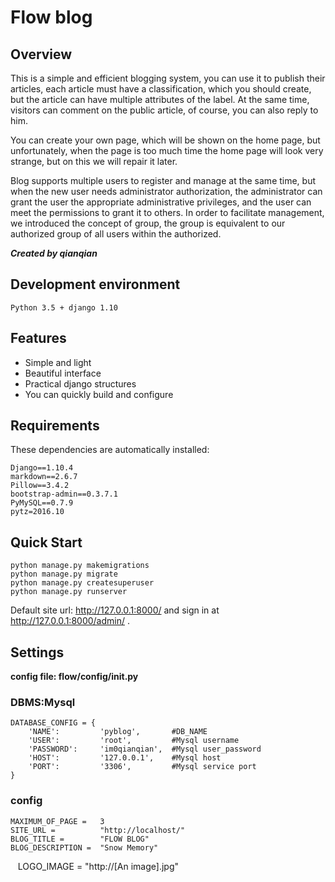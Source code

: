 # Flow blog
## Overview
This is a simple and efficient blogging system, you can use it to publish their articles, each article must have a classification, which you should create, but the article can have multiple attributes of the label. At the same time, visitors can comment on the public article, of course, you can also reply to him.

You can create your own page, which will be shown on the home page, but unfortunately, when the page is too much time the home page will look very strange, but on this we will repair it later.

Blog supports multiple users to register and manage at the same time, but when the new user needs administrator authorization, the administrator can grant the user the appropriate administrative privileges, and the user can meet the permissions to grant it to others. In order to facilitate management, we introduced the concept of group, the group is equivalent to our authorized group of all users within the authorized.

***Created by qianqian***
## Development environment
`Python 3.5 + django 1.10`

## Features
- Simple and light
- Beautiful interface
- Practical django structures
- You can quickly build and configure


## Requirements
These dependencies are automatically installed:

    Django==1.10.4
    markdown==2.6.7
    Pillow==3.4.2
    bootstrap-admin==0.3.7.1
    PyMySQL==0.7.9
    pytz=2016.10

## Quick Start
    python manage.py makemigrations
    python manage.py migrate
    python manage.py createsuperuser
    python manage.py runserver
Default site url: http://127.0.0.1:8000/ and sign in at http://127.0.0.1:8000/admin/ .

## Settings
**config file: flow/config/__init__.py**
### DBMS:Mysql

    DATABASE_CONFIG = {
        'NAME':         'pyblog',       #DB_NAME
        'USER':         'root',         #Mysql username
        'PASSWORD':     'im0qianqian',  #Mysql user_password
        'HOST':         '127.0.0.1',    #Mysql host
        'PORT':         '3306',         #Mysql service port
    }

### config

    MAXIMUM_OF_PAGE =   3
    SITE_URL =          "http://localhost/"
    BLOG_TITLE =        "FLOW BLOG"
    BLOG_DESCRIPTION =  "Snow Memory"
    LOGO_IMAGE =        "http://[An image].jpg"

